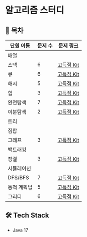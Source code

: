 # 알고리즘 스터디

## 🧠 목차

| 단원 이름     | 문제 수 | 문제 링크 |
|--------------|---------|-----------|
| 배열         |         |           |
| 스택         |6        |[고득점 Kit](https://school.programmers.co.kr/learn/courses/30/parts/12081)|
| 큐           |6        |[고득점 Kit](https://school.programmers.co.kr/learn/courses/30/parts/12081)|
| 해시         |5        |[고득점 Kit](https://school.programmers.co.kr/learn/courses/30/parts/12077)|
| 힙           |3        |[고득점 Kit](https://school.programmers.co.kr/learn/courses/30/parts/12117)|
| 완전탐색     |7        |[고득점 Kit](https://school.programmers.co.kr/learn/courses/30/parts/12230)|
| 이분탐색     |2        |[고득점 Kit](https://school.programmers.co.kr/learn/courses/30/parts/12486)|
| 트리         |         |           |
| 집합         |         |           |
| 그래프       |3        |[고득점 Kit](https://school.programmers.co.kr/learn/courses/30/parts/14393)|
| 백트래킹     |         |           |
| 정렬         |3        |[고득점 Kit](https://school.programmers.co.kr/learn/courses/30/parts/12198)|
| 시뮬레이션   |         |           |
| DFS/BFS     |7        |[고득점 Kit](https://school.programmers.co.kr/learn/courses/30/parts/12421)|
| 동적 계획법  |5        |[고득점 Kit](https://school.programmers.co.kr/learn/courses/30/parts/12263)|
| 그리디       |6        |[고득점 Kit](https://school.programmers.co.kr/learn/courses/30/parts/12244)|

## 🛠 Tech Stack
- Java 17

